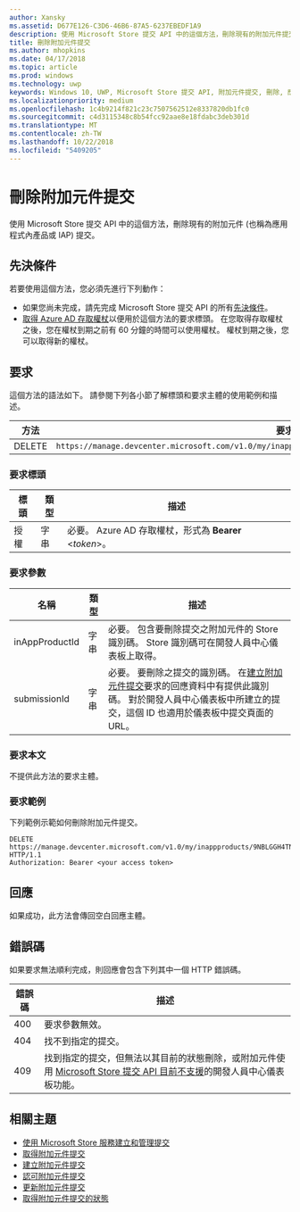 ```yaml
---
author: Xansky
ms.assetid: D677E126-C3D6-46B6-87A5-6237EBEDF1A9
description: 使用 Microsoft Store 提交 API 中的這個方法，刪除現有的附加元件提交。
title: 刪除附加元件提交
ms.author: mhopkins
ms.date: 04/17/2018
ms.topic: article
ms.prod: windows
ms.technology: uwp
keywords: Windows 10, UWP, Microsoft Store 提交 API, 附加元件提交, 刪除, 應用程式內產品, IAP
ms.localizationpriority: medium
ms.openlocfilehash: 1c4b9214f821c23c7507562512e8337820db1fc0
ms.sourcegitcommit: c4d3115348c8b54fcc92aae8e18fdabc3deb301d
ms.translationtype: MT
ms.contentlocale: zh-TW
ms.lasthandoff: 10/22/2018
ms.locfileid: "5409205"
---
```

# <a name="delete-an-add-on-submission"></a>刪除附加元件提交

使用 Microsoft Store 提交 API 中的這個方法，刪除現有的附加元件 (也稱為應用程式內產品或 IAP) 提交。

## <a name="prerequisites"></a>先決條件

若要使用這個方法，您必須先進行下列動作：

* 如果您尚未完成，請先完成 Microsoft Store 提交 API 的所有[先決條件](create-and-manage-submissions-using-windows-store-services.md#prerequisites)。
* [取得 Azure AD 存取權杖](create-and-manage-submissions-using-windows-store-services.md#obtain-an-azure-ad-access-token)以便用於這個方法的要求標頭。 在您取得存取權杖之後，您在權杖到期之前有 60 分鐘的時間可以使用權杖。 權杖到期之後，您可以取得新的權杖。

## <a name="request"></a>要求

這個方法的語法如下。 請參閱下列各小節了解標頭和要求主體的使用範例和描述。

| 方法 | 要求 URI                                                      |
|--------|------------------------------------------------------------------|
| DELETE    | ```https://manage.devcenter.microsoft.com/v1.0/my/inappproducts/{inAppProductId}/submissions/{submissionId}``` |


### <a name="request-header"></a>要求標頭

| 標頭        | 類型   | 描述                                                                 |
|---------------|--------|-----------------------------------------------------------------------------|
| 授權 | 字串 | 必要。 Azure AD 存取權杖，形式為 **Bearer** &lt;*token*&gt;。 |


### <a name="request-parameters"></a>要求參數

| 名稱        | 類型   | 描述                                                                 |
|---------------|--------|-----------------------------------------------------------------------------|
| inAppProductId | 字串 | 必要。 包含要刪除提交之附加元件的 Store 識別碼。  Store 識別碼可在開發人員中心儀表板上取得。  |
| submissionId | 字串 | 必要。 要刪除之提交的識別碼。 在[建立附加元件提交](create-an-add-on-submission.md)要求的回應資料中有提供此識別碼。 對於開發人員中心儀表板中所建立的提交，這個 ID 也適用於儀表板中提交頁面的 URL。  |


### <a name="request-body"></a>要求本文

不提供此方法的要求主體。


### <a name="request-example"></a>要求範例

下列範例示範如何刪除附加元件提交。

```
DELETE https://manage.devcenter.microsoft.com/v1.0/my/inappproducts/9NBLGGH4TNMP/submissions/1152921504621230023 HTTP/1.1
Authorization: Bearer <your access token>
```

## <a name="response"></a>回應

如果成功，此方法會傳回空白回應主體。

## <a name="error-codes"></a>錯誤碼

如果要求無法順利完成，則回應會包含下列其中一個 HTTP 錯誤碼。

| 錯誤碼 |  描述   |
|--------|------------------|
| 400  | 要求參數無效。 |
| 404  | 找不到指定的提交。 |
| 409  | 找到指定的提交，但無法以其目前的狀態刪除，或附加元件使用 [Microsoft Store 提交 API 目前不支援](create-and-manage-submissions-using-windows-store-services.md#not_supported)的開發人員中心儀表板功能。 |


## <a name="related-topics"></a>相關主題

* [使用 Microsoft Store 服務建立和管理提交](create-and-manage-submissions-using-windows-store-services.md)
* [取得附加元件提交](get-an-add-on-submission.md)
* [建立附加元件提交](create-an-add-on-submission.md)
* [認可附加元件提交](commit-an-add-on-submission.md)
* [更新附加元件提交](update-an-add-on-submission.md)
* [取得附加元件提交的狀態](get-status-for-an-add-on-submission.md)
